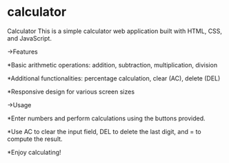 # calculator
Calculator 
This is a simple calculator web application built with HTML, CSS, and JavaScript.

->Features

*Basic arithmetic operations: addition, subtraction, multiplication, division

*Additional functionalities: percentage calculation, clear (AC), delete (DEL)

*Responsive design for various screen sizes


->Usage

*Enter numbers and perform calculations using the buttons provided.

*Use AC to clear the input field, DEL to delete the last digit, and = to compute the result.

*Enjoy calculating!
